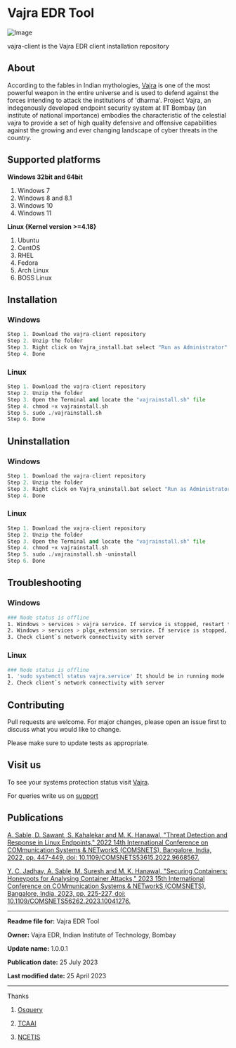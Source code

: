 # Vajra EDR Tool
![Image](https://getvajra.com/static/media/vajralogo.b2efeacf3b8d1ac36fd5a25bc9ea1e21.svg)

vajra-client is the Vajra EDR client installation repository

## About

According to the fables in Indian mythologies, [Vajra](https://en.wikipedia.org/wiki/Vajra/) is one of the most powerful weapon in the entire universe and is used to defend against the forces intending to attack the institutions of 'dharma'. Project Vajra, an indegenously developed endpoint security system at IIT Bombay (an institute of national importance) embodies the characteristic of the celestial vajra to provide a set of high quality defensive and offensive capabilities against the growing and ever changing landscape of cyber threats in the country.

## Supported platforms
**Windows 32bit and 64bit**
1. Windows 7
2. Windows 8 and 8.1
3. Windows 10
4. Windows 11

**Linux {Kernel version >=4.18}**
1. Ubuntu
2. CentOS
3. RHEL
4. Fedora
5. Arch Linux
6. BOSS Linux


## Installation

### Windows
```python
Step 1. Download the vajra-client repository
Step 2. Unzip the folder
Step 3. Right click on Vajra_install.bat select "Run as Administrator"
Step 4. Done
```

### Linux
```python
Step 1. Download the vajra-client repository
Step 2. Unzip the folder
Step 3. Open the Terminal and locate the "vajrainstall.sh" file
Step 4. chmod +x vajrainstall.sh
Step 5. sudo ./vajrainstall.sh
Step 6. Done
```

## Uninstallation

### Windows
```python
Step 1. Download the vajra-client repository
Step 2. Unzip the folder
Step 3. Right click on Vajra_uninstall.bat select "Run as Administrator"
Step 4. Done
```

### Linux
```python
Step 1. Download the vajra-client repository
Step 2. Unzip the folder
Step 3. Open the Terminal and locate the "vajrainstall.sh" file
Step 4. chmod +x vajrainstall.sh
Step 5. sudo ./vajrainstall.sh -uninstall
Step 6. Done
```

## Troubleshooting

### Windows
```bash
### Node status is offline
1. Windows > services > vajra service. If service is stopped, restart the service
2. Windows > services > plgx_extension service. If service is stopped, restart the service
3. Check client`s network connectivity with server
```

### Linux
```bash
### Node status is offline
1. 'sudo systemctl status vajra.service' It should be in running mode
2. Check client`s network connectivity with server
```
## Contributing

Pull requests are welcome. For major changes, please open an issue first
to discuss what you would like to change.

Please make sure to update tests as appropriate.

## Visit us

To see your systems protection status visit [Vajra](https://getvajra.com/).

For queries write us on [support](mailto:sablearjun@iitb.ac.in)

## Publications

[A. Sable, D. Sawant, S. Kahalekar and M. K. Hanawal, "Threat Detection and Response in Linux Endpoints," 2022 14th International Conference on COMmunication Systems & NETworkS (COMSNETS), Bangalore, India, 2022, pp. 447-449, doi: 10.1109/COMSNETS53615.2022.9668567.](https://ieeexplore.ieee.org/document/9668567)

[Y. C. Jadhav, A. Sable, M. Suresh and M. K. Hanawal, "Securing Containers: Honeypots for Analysing Container Attacks," 2023 15th International Conference on COMmunication Systems & NETworkS (COMSNETS), Bangalore, India, 2023, pp. 225-227, doi: 10.1109/COMSNETS56262.2023.10041276.](https://ieeexplore.ieee.org/abstract/document/10041276)

---
**Readme file for:** Vajra EDR Tool

**Owner:** Vajra EDR, Indian Institute of Technology, Bombay

**Update name:** 1.0.0.1

**Publication date:** 25 July 2023

**Last modified date:** 25 April 2023

----
Thanks

1. [Osquery](https://osquery.io)

2. [TCAAI](www.tcaai.iitb.ac.in)

3. [NCETIS](http://www.ee.iitb.ac.in/~ncetis/)
